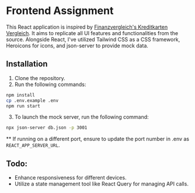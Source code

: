 # Frontend Assignment

This React application is inspired by <a href="https://finanzvergleich.com/kreditkarte/kreditkarten-vergleich/">Finanzvergleich's Kreditkarten Vergleich</a>. It aims to replicate all UI features and functionalities from the source. Alongside React, I've utilized Tailwind CSS as a CSS framework, Heroicons for icons, and json-server to provide mock data.

## Installation

1. Clone the repository.
2. Run the following commands:

```bash
npm install
cp .env.example .env
npm run start
```

3. To launch the mock server, run the following command:

```bash
npx json-server db.json -p 3001
```

\*\* If running on a different port, ensure to update the port number in .env as `REACT_APP_SERVER_URL`.

## Todo:

- Enhance responsiveness for different devices.
- Utilize a state management tool like React Query for managing API calls.
